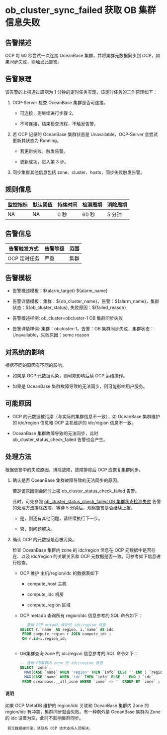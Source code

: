 # ob_cluster_sync_failed 获取 OB 集群信息失败

## 告警描述

OCP 每 60 秒尝试一次连接 OceanBase 集群，并将集群元数据同步到 OCP，如果同步失败，则触发此告警。

## 告警原理

该告警的上报通过周期为 1 分钟的定时任务实现，该定时任务的工作原理如下：

1. OCP-Server 检查 OceanBase 集群是否可连接。

   * 可连接，则继续进行步骤 2。

   * 不可连接，结束检查流程，不触发告警。

2. 若 OCP 记录的 OceanBase 集群状态是 Unavailable，OCP-Server 会尝试更新其状态为 Running。

   * 若更新失败，触发告警。

   * 更新成功，进入第 3 步。

3. 同步集群其他信息包括 zone、cluster、hosts，同步失败触发告警。

## 规则信息

| 监控指标 | 默认阈值 | 持续时间 | 检测周期 | 消除周期 |
|------|------|------|------|------|
| NA   | NA   | 0 秒  | 60 秒 | 5 分钟 |

## 告警信息

|  告警触发方式  | 告警等级 | 范围 |
|----------|------|----|
| OCP 定时任务 | 严重   | 集群 |

## 告警模板

* 告警概述模板：\${alarm_target} ${alarm_name}

* 告警详情模板：集群：\${ob_cluster_name}，告警：\${alarm_name}，集群状态：\${ob_cluster_status}, 失败原因：\${failed_reason}

* 告警概述样例: ob_cluster=obcluster-1 OB 集群同步失败

* 告警详情样例: 集群：obcluster-1，告警：OB 集群同步失败，集群状态：Unavailable，失败原因：some reason

## 对系统的影响

根据不同的原因有不同的影响。

* 如果是 OCP 元数据污染，则可能影响后续 OCP 运维操作。

* 如果是 OceanBase 集群故障导致的无法同步，则可能影响用户服务。

## 可能原因

* OCP 的元数据被污染（与实际的集群信息不一致），如 OceanBase 集群维护的 idc/region 信息和 OCP 主机维护的 idc/region 信息不一致。

* OceanBase 集群故障导致的无法同步，此时 ob_cluster_status_check_failed 告警也会产生。

## 处理方法

根据告警中的失败原因，排除故障，故障排除后 OCP 应恢复集群同步。

1. 确认是否 OceanBase 集群故障导致的无法同步的原因。

   若是该原因则会同时上报 ob_cluster_status_check_failed 告警。

   此时，可先参照 [ob_cluster_status_check_failed OB 集群状态检测失败](3.ob_cluster_status_check_failed.md) 告警的处理方法排除故障，等待 5 分钟后，观察告警是否继续上报。
   * 是，则还有其他问题，请继续执行下一步。

   * 否，则问题解决。

2. 确认 OCP 的元数据是否被污染。

   检查 OceanBase 集群内 zone 的 idc/region 信息在 OCP 元数据中是否存在、以及 idc/region 的关联关系和 OCP 元数据是否一致。可参考如下信息进行检查。
   * OCP 维护 主机/region/idc 的数据表如下

     * compute_host 主机

     * compute_idc 机房

     * compute_region 区域

   * OCP metadb 查询所有 region/idc 信息参考的 SQL 命令如下：

     ```sql
     -- 查询 OCP metadb 维护的 idc/region 信息
     SELECT r.`name` AS region, i.`name` AS idc 
      FROM compute_region r JOIN compute_idc i 
      ON r.id=i.region_id;
      
     ```

   * OB集群查询 zone 的 idc/region 信息参考的 SQL 命令如下：

     ```sql
     -- 查询 OB集群内 zone 的 idc/region 信息
     SELECT `zone`,
       MAX(CASE `name` WHEN 'region' THEN `info` ELSE '' END ) `region`, 
       MAX(CASE `name` WHEN 'idc' THEN `info` ELSE '' END ) `idc`       
      FROM oceanbase.__all_zone WHERE `zone` <> '' GROUP BY `zone` ;
     ```

  <main id="notice" type='explain'>
    <h4>说明</h4>
    <p>如果 OCP MetaDB 维护的 region/idc 关联和 OceanBase 集群内 Zone 的 region/idc 有冲突，集群同步就会失败。有一种例外是 OceanBase 集群内 Zone 的 idc 设置为空，此时不影响集群同步。</p>
  </main>

     若元数据被污染，请联系 OCP 技术支持人员解决。
